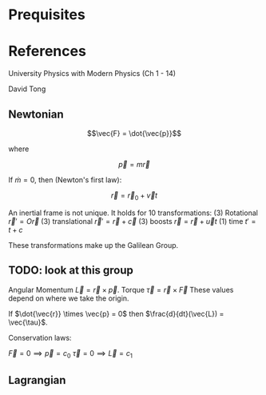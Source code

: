 # Prequisites

# References
University Physics with Modern Physics (Ch 1 - 14)

David Tong

## Newtonian

$$\vec{F} = \dot{\vec{p}}$$

where

$$\vec{p} = m \vec{r}$$

If $\dot{m} = 0$, then (Newton's first law):

$$\vec{r} = \vec{r}_0 + \vec{v} t $$

An inertial frame is not unique.  It holds for 10 transformations:
(3) Rotational $\vec{r}' = O\vec{r}$
(3) translational $\vec{r}' = \vec{r} + \vec{c}$
(3) boosts $\vec{r} = \vec{r} + \vec{u}t$
(1) time $t' = t + c$

These transformations make up the Galilean Group.


TODO: look at this group
------------------------

Angular Momentum $\vec{L} = \vec{r} \times \vec{p}$.
Torque $\vec{\tau} = \vec{r} \times \vec{F}$
These values depend on where we take the origin.

If $\dot{\vec{r}} \times \vec{p} = 0$ then $\frac{d}{dt}(\vec{L}) = \vec{\tau}$.


Conservation laws:

$\vec{F} = 0 \implies \vec{p} = c_0$
$\vec{\tau} = 0 \implies \vec{L} = c_1$



## Lagrangian



